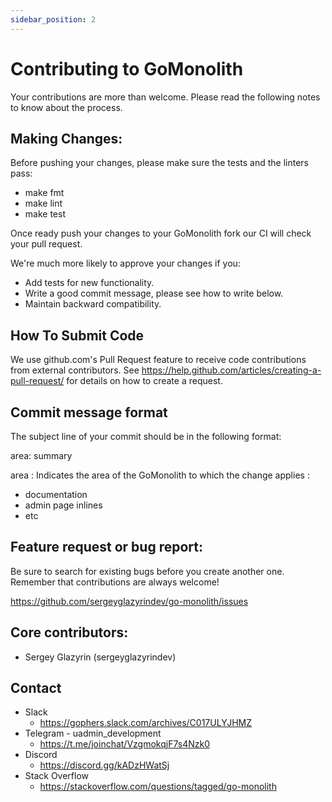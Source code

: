 ```yaml
---
sidebar_position: 2
---
```


Contributing to GoMonolith
========================

Your contributions are more than welcome. Please read the following notes to
know about the process.

Making Changes:
---------------

Before pushing your changes, please make sure the tests and the linters pass:

* make fmt
* make lint
* make test

Once ready push your changes to your GoMonolith fork our CI will check your
pull request.

We're much more likely to approve your changes if you:

* Add tests for new functionality.
* Write a good commit message, please see how to write below.
* Maintain backward compatibility.

How To Submit Code
------------------

We use github.com's Pull Request feature to receive code contributions from
external contributors. See
https://help.github.com/articles/creating-a-pull-request/ for details on
how to create a request.

Commit message format
---------------------

The subject line of your commit should be in the following format:

area: summary

area :
Indicates the area of the GoMonolith to which the change applies :

* documentation
* admin page inlines
* etc

Feature request or bug report:
------------------------------

Be sure to search for existing bugs before you create another one.
Remember that contributions are always welcome!

https://github.com/sergeyglazyrindev/go-monolith/issues

Core contributors:
------------------

* Sergey Glazyrin (sergeyglazyrindev)

Contact
-------

* Slack
    * https://gophers.slack.com/archives/C017ULYJHMZ
* Telegram - uadmin_development
    * https://t.me/joinchat/VzgmokqjF7s4Nzk0
* Discord
    * https://discord.gg/kADzHWatSj
* Stack Overflow    
    * https://stackoverflow.com/questions/tagged/go-monolith
